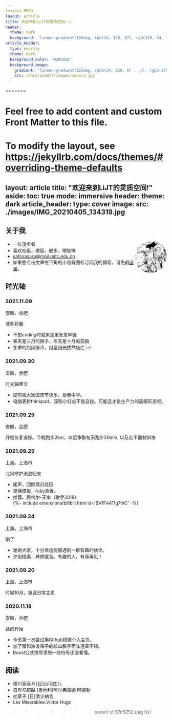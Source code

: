 ```yaml
---
<<<<<<< HEAD
layout: article
title: 欢迎来到LiJT的灵质空间:-)
header:
  theme: dark
  background: 'linear-gradient(135deg, rgb(34, 139, 87), rgb(139, 34, 139))'
article_header:
  type: overlay
  theme: dark
  background_color: '#203028'
  background_image:
    gradient: 'linear-gradient(135deg, rgba(34, 139, 87 , .4), rgba(139, 34, 139, .4))'
    src: /docs/assets/images/cover3.jpg
---
```

=======
# Feel free to add content and custom Front Matter to this file.
# To modify the layout, see https://jekyllrb.com/docs/themes/#overriding-theme-defaults

layout: article
title: "欢迎来到LiJT的灵质空间!"
aside:
  toc: true
mode: immersive
header:
  theme: dark
article_header:
  type: cover
  image:
    src: ./images/IMG_20210405_134319.jpg
---

## 关于我
<div style="width:100px; height:100px; border-radius:100%; overflow:hidden; float:right">
<img class="image" src="./images/title.jpg"/>
</div>

* 一位漫步者
* 喜欢吃饭，做饭，散步，喝咖啡
* <i class="far fa-envelope"></i> <satosasara@mail.ustc.edu.cn>
* 如果想点击文章左下角的小信号图标订阅我的博客，请先戳[这里](https://zhuanlan.zhihu.com/p/64457116)。


## 时光轴

  <link rel='stylesheet prefetch' href='https://fonts.googleapis.com/css?family=Source+Sans+Pro:300,400,600'>

  <link rel="stylesheet" href="timeline-css/style.css">

  <div class="timeline">
  <div class="entry">
    <div class="title">
      <h3>2021.11.09</h3>
      <p>安徽，合肥</p>
    </div>
    <div class="body">
      <p>凛冬将至</p>
      <ul>
        <li>不想coding时就来这里发发牢骚</li>
        <li>春天是三月的狮子，冬天是十月的孤狼</li>
        <li>冬季的烈风很冷，但是阳光依然灿烂 :-)</li>
      </ul>
    </div>
  </div>
  <div class="entry">
    <div class="title">
      <h3>2021.09.30</h3>
      <p>安徽，合肥</p>
    </div>
    <div class="body">
      <p>时光轴建立</p>
      <ul>
        <li>提前祝大家国庆节快乐，爱我中华。</li>
        <li>电脑更新thinkpad。深陷小红点不能自拔。可能这才是生产力的高级形态吧。</li>
      </ul>
    </div>
  </div>
  <div class="entry">
    <div class="title">
      <h3>2021.09.29</h3>
      <p>安徽，合肥</p>
    </div>
    <div class="body">
      <p>开始恢复锻炼。今晚跑步2km，以后争取每天跑步20min, 以及若干器材训练</p>
    </div>
  </div>
  <div class="entry">
    <div class="title">
      <h3>2021.09.25</h3>
      <p>上海，上海市</p>
    </div>
    <div class="body">
      <p>北风守护流浪归来</p>
      <ul>
       <li>尾声，回顾两月经历</li>
       <li>更换模板，ruby真香。</li>
       <li>推荐，腾格尔-天堂（歌手2018）</li>
       <div>{%- include extensions/bilibili.html id='BV1F4411g7mC' -%}</div>
      </ul>
    </div>
  </div>
  <div class="entry">
    <div class="title">
      <h3>2021.09.24</h3>
      <p>上海，上海市</p>
    </div>
    <div class="body">
      <p>别了</p>
      <ul>
       <li>谢谢大家，十分幸运能够遇到一群有趣的伙伴。</li>
       <li>夕阳很美，烤肉很香。有趣的人，有缘再见！</li>
      </ul>
    </div>
  </div>
  <div class="entry">
    <div class="title">
      <h3>2021.09.20</h3>
      <p>上海，上海市</p>
    </div>
    <div class="body">
      <p>时隔10月，重返日常主页</p>
    </div>
  </div>
  <div class="entry">
    <div class="title">
      <h3>2020.11.18</h3>
      <p>安徽，合肥</p>
    </div>
    <div class="body">
      <p>路的开始</p>
      <ul>
       <li>今天第一次尝试用Github搭建个人主页。</li>
       <li>加了醋和油泼辣子的岐山臊子面味道真不错。</li>
       <li>Boost公式推导里的一些符号还没看懂。</li>
      </ul>
    </div>
  </div>

  </div>


## 阅读
* 德川家康.6.[日]山冈庄八
* 自卑与超越.[奥地利]阿尔弗雷德·阿德勒
* 枕草子.[日]清少纳言
* Les Miserables.Victor Hugo

<section class="post-full-comments">
    <link rel="stylesheet" href="https://cdn.jsdelivr.net/npm/gitalk@1/dist/gitalk.css">
    <script src="https://cdn.jsdelivr.net/npm/gitalk@1/dist/gitalk.min.js"></script>
    <div id="gitalk-container"></div>
    <script>
        var gitalk = new Gitalk({
            clientID: 'e1bbf465a324641f76ce',
            clientSecret: 'f73c0bc3c19755d1c0d886c0d8791cad24509c9a',
            repo: 'LiJT-Daily-Comments',
            owner: 'CSLiJT',
            admin: ['CSLiJT'], //这里可以填写具有写权限的用户名列表，用来初始化Issues的
            id: 'aaa',
            distractionFreeMode: false // Facebook-like distraction free mode
        });
        gitalk.render('gitalk-container');
    </script>
</section>

>>>>>>> parent of 97c6252 (big fix)

